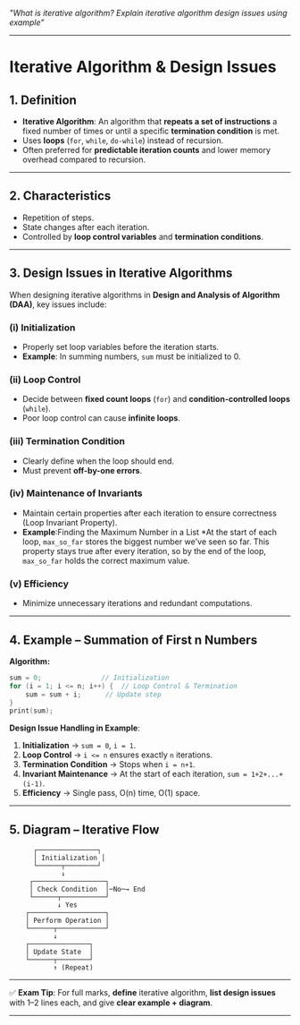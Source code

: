 
*"What is iterative algorithm? Explain iterative algorithm design issues using example"* 

---

# **Iterative Algorithm & Design Issues**

## **1. Definition**

* **Iterative Algorithm**:
  An algorithm that **repeats a set of instructions** a fixed number of times or until a specific **termination condition** is met.
* Uses **loops** (`for`, `while`, `do-while`) instead of recursion.
* Often preferred for **predictable iteration counts** and lower memory overhead compared to recursion.

---

## **2. Characteristics**

* Repetition of steps.
* State changes after each iteration.
* Controlled by **loop control variables** and **termination conditions**.

---

## **3. Design Issues in Iterative Algorithms**

When designing iterative algorithms in **Design and Analysis of Algorithm (DAA)**, key issues include:

### **(i) Initialization**

* Properly set loop variables before the iteration starts.
* **Example**: In summing numbers, `sum` must be initialized to 0.

### **(ii) Loop Control**

* Decide between **fixed count loops** (`for`) and **condition-controlled loops** (`while`).
* Poor loop control can cause **infinite loops**.

### **(iii) Termination Condition**

* Clearly define when the loop should end.
* Must prevent **off-by-one errors**.

### **(iv) Maintenance of Invariants**

* Maintain certain properties after each iteration to ensure correctness (Loop Invariant Property).
* **Example**:Finding the Maximum Number in a List
*At the start of each loop, `max_so_far` stores the biggest number we've seen so far.
This property stays true after every iteration, so by the end of the loop, `max_so_far` holds the correct maximum value.


### **(v) Efficiency**

* Minimize unnecessary iterations and redundant computations.

---

## **4. Example – Summation of First n Numbers**

**Algorithm:**

```c
sum = 0;               // Initialization
for (i = 1; i <= n; i++) {  // Loop Control & Termination
    sum = sum + i;      // Update step
}
print(sum);
```

**Design Issue Handling in Example**:

1. **Initialization** → `sum = 0`, `i = 1`.
2. **Loop Control** → `i <= n` ensures exactly `n` iterations.
3. **Termination Condition** → Stops when `i = n+1`.
4. **Invariant Maintenance** → At the start of each iteration, `sum = 1+2+...+(i-1)`.
5. **Efficiency** → Single pass, O(n) time, O(1) space.

---

## **5. Diagram – Iterative Flow**

```
      ┌───────────────┐
      │ Initialization │
      └──────┬────────┘
             ↓
     ┌──────────────────┐
     │ Check Condition  │─No─→ End
     └──────┬───────────┘
            ↓ Yes
    ┌───────────────────┐
    │ Perform Operation │
    └──────┬────────────┘
           ↓
    ┌───────────────┐
    │ Update State  │
    └──────┬────────┘
           ↑ (Repeat)
```

---

✅ **Exam Tip**: For full marks, **define** iterative algorithm, **list design issues** with 1–2 lines each, and give **clear example + diagram**.

---

